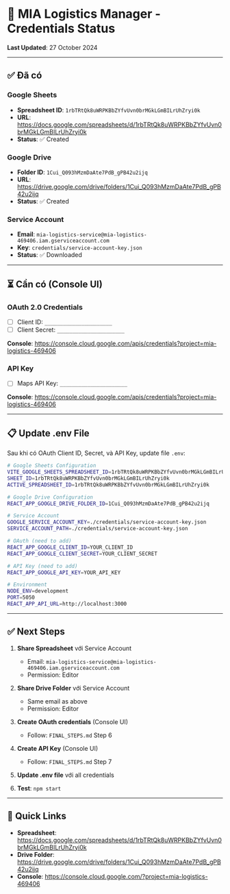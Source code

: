 # 🔑 MIA Logistics Manager - Credentials Status

**Last Updated**: 27 October 2024

---

## ✅ Đã có

### Google Sheets
- **Spreadsheet ID**: `1rbTRtQk8uWRPKBbZYfvUvn0brMGkLGmBILrUhZryi0k`
- **URL**: https://docs.google.com/spreadsheets/d/1rbTRtQk8uWRPKBbZYfvUvn0brMGkLGmBILrUhZryi0k
- **Status**: ✅ Created

### Google Drive
- **Folder ID**: `1Cui_Q093hMzmDaAte7PdB_gPB42u2ijq`
- **URL**: https://drive.google.com/drive/folders/1Cui_Q093hMzmDaAte7PdB_gPB42u2ijq
- **Status**: ✅ Created

### Service Account
- **Email**: `mia-logistics-service@mia-logistics-469406.iam.gserviceaccount.com`
- **Key**: `credentials/service-account-key.json`
- **Status**: ✅ Downloaded

---

## ⏳ Cần có (Console UI)

### OAuth 2.0 Credentials
- [ ] Client ID: `______________________`
- [ ] Client Secret: `______________________`

**Console**: https://console.cloud.google.com/apis/credentials?project=mia-logistics-469406

### API Key
- [ ] Maps API Key: `______________________`

**Console**: https://console.cloud.google.com/apis/credentials?project=mia-logistics-469406

---

## 📋 Update .env File

Sau khi có OAuth Client ID, Secret, và API Key, update file `.env`:

```bash
# Google Sheets Configuration
VITE_GOOGLE_SHEETS_SPREADSHEET_ID=1rbTRtQk8uWRPKBbZYfvUvn0brMGkLGmBILrUhZryi0k
SHEET_ID=1rbTRtQk8uWRPKBbZYfvUvn0brMGkLGmBILrUhZryi0k
ACTIVE_SPREADSHEET_ID=1rbTRtQk8uWRPKBbZYfvUvn0brMGkLGmBILrUhZryi0k

# Google Drive Configuration
REACT_APP_GOOGLE_DRIVE_FOLDER_ID=1Cui_Q093hMzmDaAte7PdB_gPB42u2ijq

# Service Account
GOOGLE_SERVICE_ACCOUNT_KEY=./credentials/service-account-key.json
SERVICE_ACCOUNT_PATH=./credentials/service-account-key.json

# OAuth (need to add)
REACT_APP_GOOGLE_CLIENT_ID=YOUR_CLIENT_ID
REACT_APP_GOOGLE_CLIENT_SECRET=YOUR_CLIENT_SECRET

# API Key (need to add)
REACT_APP_GOOGLE_API_KEY=YOUR_API_KEY

# Environment
NODE_ENV=development
PORT=5050
REACT_APP_API_URL=http://localhost:3000
```

---

## ✅ Next Steps

1. **Share Spreadsheet** với Service Account
   - Email: `mia-logistics-service@mia-logistics-469406.iam.gserviceaccount.com`
   - Permission: Editor

2. **Share Drive Folder** với Service Account
   - Same email as above
   - Permission: Editor

3. **Create OAuth credentials** (Console UI)
   - Follow: `FINAL_STEPS.md` Step 6

4. **Create API Key** (Console UI)
   - Follow: `FINAL_STEPS.md` Step 7

5. **Update .env file** với all credentials

6. **Test**: `npm start`

---

## 🔗 Quick Links

- **Spreadsheet**: https://docs.google.com/spreadsheets/d/1rbTRtQk8uWRPKBbZYfvUvn0brMGkLGmBILrUhZryi0k
- **Drive Folder**: https://drive.google.com/drive/folders/1Cui_Q093hMzmDaAte7PdB_gPB42u2ijq
- **Console**: https://console.cloud.google.com/?project=mia-logistics-469406
